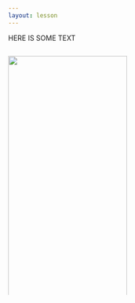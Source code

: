 ```yaml
---
layout: lesson
---
```



HERE IS SOME TEXT

<div style="overflow: hidden;">
    <div style="float: left; width: 48%; height: 500px;">
    <p><img src="https://i.imgur.com/1N834FF.jpg" alt="" width="100%" height="100%" /></p>
    <iframe name="guac" id="guac" src="http://tf-compute1.labs.networkreliability.engineering:31687/guacamole/#/client/MQBjAHBvc3RncmVzcWw=" width="100%" height="520" frameborder="0" />
    </div>
    <div style="float: left; width: 48%; height: 500px; float: right;">
    <p><img src="https://i.imgur.com/1N834FF.jpg" alt="" width="100%" height="100%" /></p>
    </div>
</div>



HERE IS SOME MORE2 TEXT


